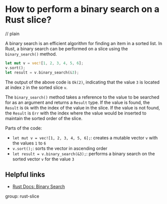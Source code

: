 # How to perform a binary search on a Rust slice?
// plain

A binary search is an efficient algorithm for finding an item in a sorted list. In Rust, a binary search can be performed on a slice using the `binary_search()` method.

```rust
let mut v = vec![1, 2, 3, 4, 5, 6];
v.sort();
let result = v.binary_search(&3);
```

The output of the above code is `Ok(2)`, indicating that the value `3` is located at index `2` in the sorted slice `v`.

The `binary_search()` method takes a reference to the value to be searched for as an argument and returns a `Result` type. If the value is found, the `Result` is `Ok` with the index of the value in the slice. If the value is not found, the `Result` is `Err` with the index where the value would be inserted to maintain the sorted order of the slice.

Parts of the code:

- `let mut v = vec![1, 2, 3, 4, 5, 6];`: creates a mutable vector `v` with the values `1` to `6`
- `v.sort();`: sorts the vector in ascending order
- `let result = v.binary_search(&3);`: performs a binary search on the sorted vector `v` for the value `3`

## Helpful links

- [Rust Docs: Binary Search](https://doc.rust-lang.org/std/primitive.slice.html#method.binary_search)

group: rust-slice